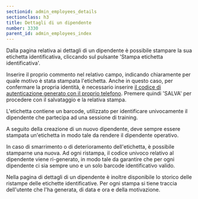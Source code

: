 ```yaml
---
sectionid: admin_employees_details
sectionclass: h3
title: Dettagli di un dipendente
number: 3330
parent_id: admin_employees_index
---
```

Dalla pagina relativa ai dettagli di un dipendente è possibile stampare la sua etichetta identificativa, cliccando sul pulsante 'Stampa etichetta identificativa'.

Inserire il proprio commento nel relativo campo, indicando chiaramente per quale motivo è stata stampata l'etichetta. Anche in questo caso, per confermare la propria identità, è necessario inserire <a href="https://acsinfo.github.io/traininghub/#otp">il codice di autenticazione generato con il proprio telefono</a>.
Premere quindi 'SALVA' per procedere con il salvataggio e la relativa stampa.

L'etichetta contiene un barcode, utilizzato per identificare univocamente il dipendente che partecipa ad una sessione di training.

A seguito della creazione di un nuovo dipendente, deve sempre essere stampata un'etichetta in modo tale da rendere il dipendente operativo.

In caso di smarrimento o di deterioramento dell'etichetta, è possibile stamparne una nuova. Ad ogni ristampa, il codice univoco relativo al dipendente viene ri-generato, in modo tale da garantire che per ogni dipendente ci sia sempre uno e un solo barcode identificativo valido.

Nella pagina di dettagli di un dipendente è inoltre disponibile lo storico delle ristampe delle etichette identificative. Per ogni stampa si tiene traccia dell'utente che l'ha generata, di data e ora e della motivazione.
